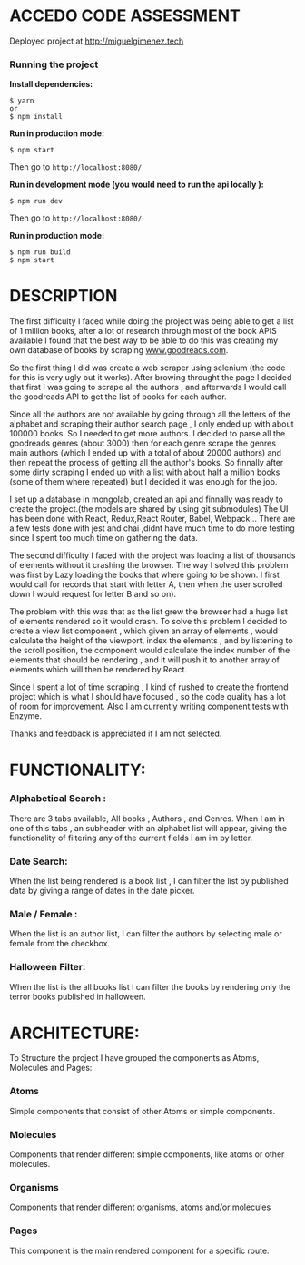 #  ACCEDO CODE ASSESSMENT 


Deployed project at http://miguelgimenez.tech
### Running the project

**Install dependencies:**


    $ yarn 
    or 
    $ npm install


**Run in production mode:**


    $ npm start   
 
Then go to ``http://localhost:8080/``


**Run in development mode (you would need to run the api locally ):** 


    $ npm run dev
	
	

Then go to ``http://localhost:8080/``

**Run in production mode:**


    $ npm run build
    $ npm start   
  
    


# DESCRIPTION

The first difficulty I faced while doing the project was being able to get a list of 1 million books, after a lot of research through most of the
book APIS available I found that the best way to be able to do this was creating my own database of books by scraping www.goodreads.com.

So the first thing I did was create a web scraper using selenium (the code for this is very ugly but it works).
After browing throught the page I decided that first I was going to scrape all the authors , and afterwards I would call the goodreads API to get the list of books 
for each author.

Since all the authors are not available by going through all the letters of the alphabet and scraping their author search page , I only ended up with
about 100000 books. So I needed to get more authors. I decided to parse all the goodreads genres (about 3000) then for each genre scrape the genres
main authors (which I ended up with a total of about 20000 authors) and then repeat the process of getting all the author's books.
So finnally after some dirty scraping I ended up with a list with about half a million books (some of them where repeated) but I decided it was enough
for the job.

I set up a database in mongolab, created an api and finnally was ready to create the project.(the models are shared by using git submodules)
The UI has been done with React, Redux,React Router, Babel, Webpack... There are a few tests done with jest and chai ,didnt have much time 
to do more testing since I spent too much time on gathering the data.

The second difficulty I faced with the project was loading a list of thousands of elements without it crashing the browser.
The way I solved this problem was first by Lazy loading the books that where going to be shown. I first would call for records that start with 
letter A, then when the user scrolled down I would request for letter B and so on).

The problem with this was that as the list grew the browser had a huge list of elements rendered so it would crash.
To solve this problem I decided to create a view list component , which given an array of elements , would calculate the height 
of the viewport, index the elements , and by listening to the scroll position, the component would calculate the index number of the elements that
should be rendering , and it will push it to another array of elements which will then be rendered by React.

Since I spent a lot of time scraping , I kind of rushed to create the frontend project which is what I should have focused , so the code quality has a lot of room for improvement.
Also I am currently writing component tests with Enzyme.

Thanks and feedback is appreciated if I am not selected.

# FUNCTIONALITY:

### Alphabetical Search :

There are 3 tabs available, All books , Authors , and Genres.
When I am in one of this tabs , an subheader with an alphabet list will appear, giving the functionality of filtering any of the 
current fields I am im by letter.

### Date Search:

When the list being rendered is a book list , I can filter the list by published data by giving a range of dates in the date picker.

### Male / Female :

When the list is an author list, I can filter the authors by selecting male or female from the checkbox.

### Halloween Filter:

When the list is the all books list I can filter the books by rendering only the terror books published in halloween.




# ARCHITECTURE:

To Structure the project I have grouped the components as Atoms, Molecules and Pages:

### Atoms

Simple components that consist of other Atoms or simple components.


### Molecules

Components that render different simple components, like atoms or other molecules.


### Organisms

Components that render different organisms, atoms and/or molecules


### Pages

This component is the main rendered component for a specific route.
